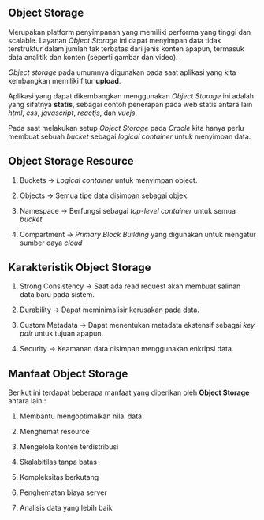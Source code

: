 ## Object Storage

Merupakan platform penyimpanan yang memiliki performa yang tinggi dan scalable. Layanan _Object Storage_ ini dapat menyimpan data tidak terstruktur dalam jumlah tak terbatas dari jenis konten apapun, termasuk data analitik dan konten (seperti gambar dan video).

_Object storage_ pada umumnya digunakan pada saat aplikasi yang kita kembangkan memiliki fitur **upload**.

Aplikasi yang dapat dikembangkan menggunakan _Object Storage_ ini adalah yang sifatnya **statis**, sebagai contoh penerapan pada web statis antara lain _html_, _css_, _javascript_, _reactjs_, dan _vuejs_.

Pada saat melakukan setup _Object Storage_ pada _Oracle_ kita hanya perlu membuat sebuah _bucket_ sebagai _logical container_ untuk menyimpan data.

## Object Storage Resource

1. Buckets -> _Logical container_ untuk menyimpan object.

2. Objects -> Semua tipe data disimpan sebagai objek.

3. Namespace -> Berfungsi sebagai _top-level container_ untuk semua _bucket_

4. Compartment -> _Primary Block Building_ yang digunakan untuk mengatur sumber daya _cloud_

Karakteristik Object Storage
--

1. Strong Consistency -> Saat ada read request akan membuat salinan data baru pada sistem.

2. Durability -> Dapat meminimalisir kerusakan pada data.

3. Custom Metadata -> Dapat menentukan metadata ekstensif sebagai _key pair_ untuk tujuan apapun.

4. Security -> Keamanan data disimpan menggunakan enkripsi data.

Manfaat Object Storage
--

Berikut ini terdapat beberapa manfaat yang diberikan oleh **Object Storage** antara lain :

1. Membantu mengoptimalkan nilai data

2. Menghemat resource

3. Mengelola konten terdistribusi

4. Skalabitilas tanpa batas

5. Kompleksitas berkutang

6. Penghematan biaya server

7. Analisis data yang lebih baik
